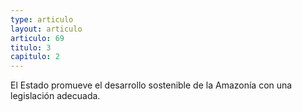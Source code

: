 ```yaml
---
type: articulo
layout: articulo
articulo: 69
titulo: 3
capitulo: 2
---
```

El Estado promueve el desarrollo sostenible de la Amazonía con una legislación adecuada.